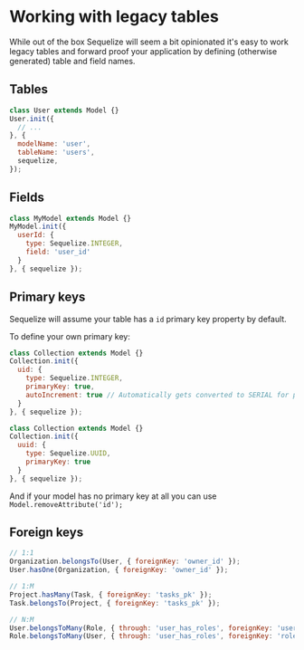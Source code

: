 # Working with legacy tables

While out of the box Sequelize will seem a bit opinionated it's easy to work legacy tables and forward proof your application by defining (otherwise generated) table and field names.

## Tables

```js
class User extends Model {}
User.init({
  // ...
}, {
  modelName: 'user',
  tableName: 'users',
  sequelize,
});
```

## Fields

```js
class MyModel extends Model {}
MyModel.init({
  userId: {
    type: Sequelize.INTEGER,
    field: 'user_id'
  }
}, { sequelize });
```

## Primary keys

Sequelize will assume your table has a `id` primary key property by default.

To define your own primary key:

```js
class Collection extends Model {}
Collection.init({
  uid: {
    type: Sequelize.INTEGER,
    primaryKey: true,
    autoIncrement: true // Automatically gets converted to SERIAL for postgres
  }
}, { sequelize });

class Collection extends Model {}
Collection.init({
  uuid: {
    type: Sequelize.UUID,
    primaryKey: true
  }
}, { sequelize });
```

And if your model has no primary key at all you can use `Model.removeAttribute('id');`

## Foreign keys

```js
// 1:1
Organization.belongsTo(User, { foreignKey: 'owner_id' });
User.hasOne(Organization, { foreignKey: 'owner_id' });

// 1:M
Project.hasMany(Task, { foreignKey: 'tasks_pk' });
Task.belongsTo(Project, { foreignKey: 'tasks_pk' });

// N:M
User.belongsToMany(Role, { through: 'user_has_roles', foreignKey: 'user_role_user_id' });
Role.belongsToMany(User, { through: 'user_has_roles', foreignKey: 'roles_identifier' });
```
